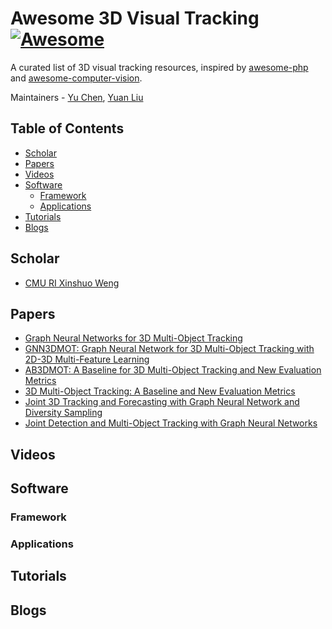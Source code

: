 # Awesome 3D Visual Tracking [![Awesome](https://cdn.rawgit.com/sindresorhus/awesome/d7305f38d29fed78fa85652e3a63e154dd8e8829/media/badge.svg)](https://github.com/sindresorhus/awesome)

A curated list of 3D visual tracking resources, inspired by [awesome-php](https://github.com/ziadoz/awesome-php) and [awesome-computer-vision](https://github.com/jbhuang0604/awesome-computer-vision).

Maintainers - [Yu Chen](https://github.com/SnailWalkerYC), [Yuan Liu](123)

## Table of Contents
- [Scholar](#scholar)
- [Papers](#papers)
- [Videos](#videos)
- [Software](#software)
  - [Framework](#framework)
  - [Applications](#applications)
- [Tutorials](#tutorials)
- [Blogs](#blogs)

## Scholar
* [CMU RI Xinshuo Weng](http://www.xinshuoweng.com/)

## Papers
* [Graph Neural Networks for 3D Multi-Object
Tracking](https://arxiv.org/pdf/2008.09506.pdf)
* [GNN3DMOT: Graph Neural Network for 3D Multi-Object Tracking
with 2D-3D Multi-Feature Learning](https://openaccess.thecvf.com/content_CVPR_2020/papers/Weng_GNN3DMOT_Graph_Neural_Network_for_3D_Multi-Object_Tracking_With_2D-3D_CVPR_2020_paper.pdf)
* [AB3DMOT: A Baseline for 3D Multi-Object
Tracking and New Evaluation Metrics](https://arxiv.org/pdf/2008.08063.pdf)
* [3D Multi-Object Tracking: A Baseline and New Evaluation Metrics](https://arxiv.org/pdf/1907.03961.pdf)
* [Joint 3D Tracking and Forecasting with
Graph Neural Network and Diversity Sampling](https://arxiv.org/pdf/2003.07847.pdf)
* [Joint Detection and Multi-Object Tracking
with Graph Neural Networks](https://arxiv.org/pdf/2006.13164.pdf)


## Videos

## Software 

### Framework

### Applications

## Tutorials

## Blogs





